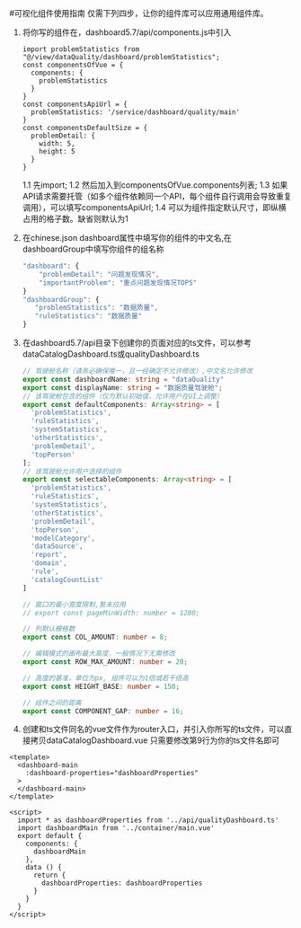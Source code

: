 #可视化组件使用指南
仅需下列四步，让你的组件库可以应用通用组件库。
1. 将你写的组件在，dashboard5.7/api/components.js中引入
    ```
    import problemStatistics from "@/view/dataQuality/dashboard/problemStatistics";
    const componentsOfVue = {
      components: {
        problemStatistics
      }
    }
    const componentsApiUrl = {
      problemStatistics: '/service/dashboard/quality/main'
    }
    const componentsDefaultSize = {
      problemDetail: {
        width: 5,
        height: 5
      }
    }
    ```
    1.1 先import; 
    1.2 然后加入到componentsOfVue.components列表;
    1.3 如果API请求需要托管（如多个组件依赖同一个API，每个组件自行调用会导致重复调用），可以填写componentsApiUrl;
    1.4 可以为组件指定默认尺寸，即纵横占用的格子数。缺省则默认为1

2. 在chinese.json dashboard属性中填写你的组件的中文名,在dashboardGroup中填写你组件的组名称
    ```typescript
    "dashboard": {
        "problemDetail": "问题发现情况",
        "importantProblem": "重点问题发现情况TOP5"
    }
   "dashboardGroup": {
       "problemStatistics": "数据质量",
       "ruleStatistics": "数据质量"
   }
    ```

3. 在dashboard5.7/api目录下创建你的页面对应的ts文件，可以参考dataCatalogDashboard.ts或qualityDashboard.ts

    ```typescript
    // 驾驶舱名称（请务必确保唯一，且一经确定不允许修改）,中文名允许修改
    export const dashboardName: string = "dataQuality"
    export const displayName: string = "数据质量驾驶舱";
    // 该驾驶舱包含的组件（仅为默认初始值，允许用户在UI上调整）
    export const defaultComponents: Array<string> = [
      'problemStatistics',
      'ruleStatistics',
      'systemStatistics',
      'otherStatistics',
      'problemDetail',
      'topPerson'
    ];
    // 该驾驶舱允许用户选择的组件
    export const selectableComponents: Array<string> = [
      'problemStatistics',
      'ruleStatistics',
      'systemStatistics',
      'otherStatistics',
      'problemDetail',
      'topPerson',
      'modelCategory',
      'dataSource',
      'report',
      'domain',
      'rule',
      'catalogCountList'
    ]
    
    // 窗口的最小宽度限制,暂未应用
    // export const pageMinWidth: number = 1200;
    
    // 列默认栅格数
    export const COL_AMOUNT: number = 8;
    
    // 编辑模式的画布最大高度，一般情况下无需修改
    export const ROW_MAX_AMOUNT: number = 20;
    
    // 高度的基准，单位为px, 组件可以为1倍或若干倍高
    export const HEIGHT_BASE: number = 150;
    
    // 组件之间的距离
    export const COMPONENT_GAP: number = 16;
    
    ```

4. 创建和ts文件同名的vue文件作为router入口，并引入你所写的ts文件，可以直接拷贝dataCatalogDashboard.vue
只需要修改第9行为你的ts文件名即可
```
<template>
  <dashboard-main
    :dashboard-properties="dashboardProperties"
  >
  </dashboard-main>
</template>

<script>
  import * as dashboardProperties from '../api/qualityDashboard.ts'
  import dashboardMain from '../container/main.vue'
  export default {
    components: {
      dashboardMain
    },
    data () {
      return {
        dashboardProperties: dashboardProperties
      }
    }
  }
</script>
```

